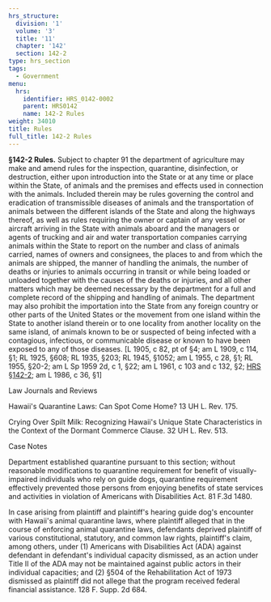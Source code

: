 ```yaml
---
hrs_structure:
  division: '1'
  volume: '3'
  title: '11'
  chapter: '142'
  section: 142-2
type: hrs_section
tags:
  - Government
menu:
  hrs:
    identifier: HRS_0142-0002
    parent: HRS0142
    name: 142-2 Rules
weight: 34010
title: Rules
full_title: 142-2 Rules
---
```

**§142-2 Rules.** Subject to chapter 91 the department of agriculture may make and amend rules for the inspection, quarantine, disinfection, or destruction, either upon introduction into the State or at any time or place within the State, of animals and the premises and effects used in connection with the animals. Included therein may be rules governing the control and eradication of transmissible diseases of animals and the transportation of animals between the different islands of the State and along the highways thereof, as well as rules requiring the owner or captain of any vessel or aircraft arriving in the State with animals aboard and the managers or agents of trucking and air and water transportation companies carrying animals within the State to report on the number and class of animals carried, names of owners and consignees, the places to and from which the animals are shipped, the manner of handling the animals, the number of deaths or injuries to animals occurring in transit or while being loaded or unloaded together with the causes of the deaths or injuries, and all other matters which may be deemed necessary by the department for a full and complete record of the shipping and handling of animals. The department may also prohibit the importation into the State from any foreign country or other parts of the United States or the movement from one island within the State to another island therein or to one locality from another locality on the same island, of animals known to be or suspected of being infected with a contagious, infectious, or communicable disease or known to have been exposed to any of those diseases. [L 1905, c 82, pt of §4; am L 1909, c 114, §1; RL 1925, §608; RL 1935, §203; RL 1945, §1052; am L 1955, c 28, §1; RL 1955, §20-2; am L Sp 1959 2d, c 1, §22; am L 1961, c 103 and c 132, §2; [HRS §142-2](/title-11/chapter-142/section-142-2/); am L 1986, c 36, §1]

Law Journals and Reviews

Hawaii's Quarantine Laws: Can Spot Come Home? 13 UH L. Rev. 175.

Crying Over Spilt Milk: Recognizing Hawaii's Unique State Characteristics in the Context of the Dormant Commerce Clause. 32 UH L. Rev. 513.

Case Notes

Department established quarantine pursuant to this section; without reasonable modifications to quarantine requirement for benefit of visually-impaired individuals who rely on guide dogs, quarantine requirement effectively prevented those persons from enjoying benefits of state services and activities in violation of Americans with Disabilities Act. 81 F.3d 1480.

In case arising from plaintiff and plaintiff's hearing guide dog's encounter with Hawaii's animal quarantine laws, where plaintiff alleged that in the course of enforcing animal quarantine laws, defendants deprived plaintiff of various constitutional, statutory, and common law rights, plaintiff's claim, among others, under (1) Americans with Disabilities Act (ADA) against defendant in defendant's individual capacity dismissed, as an action under Title II of the ADA may not be maintained against public actors in their individual capacities; and (2) §504 of the Rehabilitation Act of 1973 dismissed as plaintiff did not allege that the program received federal financial assistance. 128 F. Supp. 2d 684.